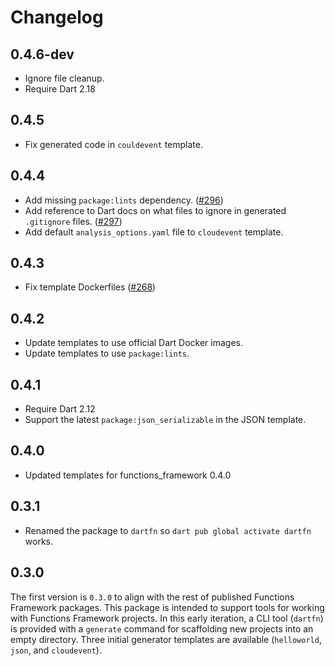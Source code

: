 # Changelog

## 0.4.6-dev

- Ignore file cleanup.
- Require Dart 2.18

## 0.4.5

- Fix generated code in `couldevent` template.

## 0.4.4

- Add missing `package:lints` dependency.
  ([#296](https://github.com/GoogleCloudPlatform/functions-framework-dart/issues/296))
- Add reference to Dart docs on what files to ignore in generated `.gitignore`
  files.
  ([#297](https://github.com/GoogleCloudPlatform/functions-framework-dart/issues/297))
- Add default `analysis_options.yaml` file to `cloudevent` template.

## 0.4.3

- Fix template Dockerfiles
  ([#268](https://github.com/GoogleCloudPlatform/functions-framework-dart/issues/268))

## 0.4.2

- Update templates to use official Dart Docker images.
- Update templates to use `package:lints`.

## 0.4.1

- Require Dart 2.12
- Support the latest `package:json_serializable` in the JSON template.

## 0.4.0

- Updated templates for functions_framework 0.4.0

## 0.3.1

- Renamed the package to `dartfn` so `dart pub global activate dartfn` works.

## 0.3.0

The first version is `0.3.0` to align with the rest of published Functions
Framework packages. This package is intended to support tools for working with
Functions Framework projects. In this early iteration, a CLI tool (`dartfn`) is
provided with a `generate` command for scaffolding new projects into an empty
directory. Three initial generator templates are available (`helloworld`,
`json`, and `cloudevent`).
